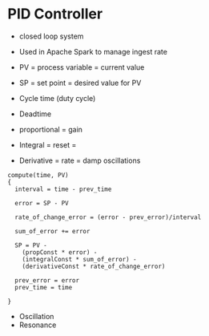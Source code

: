 
# PID Controller

* closed loop system
* Used in Apache Spark to manage ingest rate

* PV = process variable = current value
* SP = set point = desired value for PV

* Cycle time (duty cycle) 
* Deadtime

* proportional = gain
* Integral = reset =
* Derivative = rate = damp oscillations

```
compute(time, PV)
{
  interval = time - prev_time
  
  error = SP - PV
  
  rate_of_change_error = (error - prev_error)/interval

  sum_of_error += error
  
  SP = PV - 
    (propConst * error) -
    (integralConst * sum_of_error) -
    (derivativeConst * rate_of_change_error)

  prev_error = error
  prev_time = time
  
}
```

* Oscillation
* Resonance

